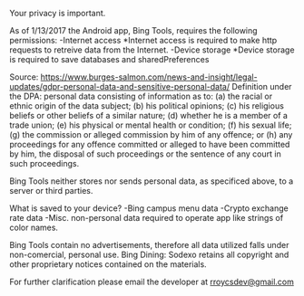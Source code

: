 Your privacy is important.

As of 1/13/2017 the Android app, Bing Tools, requires the following permissions:
-Internet access
*Internet access is required to make http requests to retreive data from the Internet.
-Device storage
*Device storage is required to save databases and sharedPreferences

Source: https://www.burges-salmon.com/news-and-insight/legal-updates/gdpr-personal-data-and-sensitive-personal-data/
Definition under the DPA: 
personal data consisting of information as to:
(a) the racial or ethnic origin of the data subject;
(b) his political opinions;
(c) his religious beliefs or other beliefs of a similar nature;
(d) whether he is a member of a trade union;
(e) his physical or mental health or condition;
(f) his sexual life;
(g) the commission or alleged commission by him of any offence; or
(h) any proceedings for any offence committed or alleged to have been committed by him, the disposal of such proceedings or the sentence of any court in such proceedings.

Bing Tools neither stores nor sends personal data, as specificed above, to a server or third parties.

What is saved to your device?
-Bing campus menu data
-Crypto exchange rate data
-Misc. non-personal data required to operate app like strings of color names.

Bing Tools contain no advertisements, therefore all data utilized falls under non-comercial, personal use.
Bing Dining: Sodexo retains all copyright and other proprietary notices contained on the materials. 

For further clarification please email the developer at rroycsdev@gmail.com 
